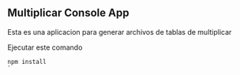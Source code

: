 

## Multiplicar Console App

Esta es una aplicacion para generar archivos de tablas de multiplicar

Ejecutar este comando
````
npm install
`
````